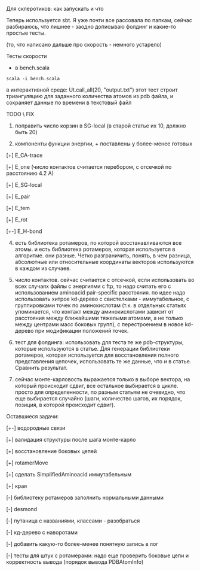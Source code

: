 Для склеротиков: как запускать и что

Теперь используется sbt. Я уже почти все рассовала по папкам, сейчас разбираюсь, что лишнее - заодно дописываю фолдинг и какие-то простые тесты.


(то, что написано дальше про скорость - немного устарело)

Тесты скорости
- в bench.scala
```
scala -i bench.scala
```
в интерактивной среде:
Ut.call_all(20, "output.txt")
этот тест строит триангуляцию для заданного количества атомов из pdb файла, и сохраняет данные по времени в текстовый файл

TODO \ FIX

1. поправить число корзин в SG-local (в старой статье их 10, должно быть 20)

2. компоненты функции энергии, + поставлены у более-менее готовых

[+] E_CA-trace

[+] E_one (число контактов считается перебором, с отсечкой по расстоянию 4.2 A)

[+] E_SG-local

[+] E_pair

[+] E_tem

[+] E_rot

[+-] E_H-bond

4. есть библиотека ротамеров, по которой восстанавливаются все атомы. и есть библиотека ротамеров, которая используется в алгоритме. они разные. Четко разграничить, понять, в чем разница, абсолютные или относительные координаты векторов используются в каждом из случаев.

5. число контактов. сейчас считается с отсечкой, если использовать во всех случаях файлы с энергиями с ftp, то надо считать его с использованием aminoacid pair-specific расстояния.
по идее надо использовать хитрое kd-дерево с свистелками - иммутабельное, с группировками точек по аминокислотам (т.к. в отдельных статьях упоминается, что контакт между аминокислотами зависит от расстояния между ближайшими тяжелыми атомами, а не только между центрами масс боковых групп), с перестроением в новое kd-дерево при модификации положений точек.

5. тест для фолдинга: использовать для теста те же pdb-структуры, которые используются в статье. Для генерации библиотеки ротамеров, которая используется для восстановления полного представления цепочек, использовать те же данные, что и в статье. Сравнить результат.

6. сейчас монте-карловость выражается только в выборе вектора, на который происходит сдвиг, все остальное выбирается в цикле. просто для определенности, по разным статьям не очевидно, что еще выбирается случайно (шаги, количество шагов, их порядок, позиция, в которой происходит сдвиг).

Оставшиеся задачи:

[+-] водородные связи

[+] валидация структуры после шага монте-карло

[+] восстановление боковых цепей

[+] rotamerMove

[+] сделать SimplifiedAminoacid иммутабельным

[+] края

[-] библиотеку ротамеров заполнить нормальными данными

[-] desmond

[-] путаница с названиями, классами - разобраться

[-] кд-дерево с наворотами

[-] добавить какую-то более-менее понятную запись в лог

[-] тесты для штук с ротамерами: надо еще проверить боковые цепи и корректность вывода (порядок вывода PDBAtomInfo)
